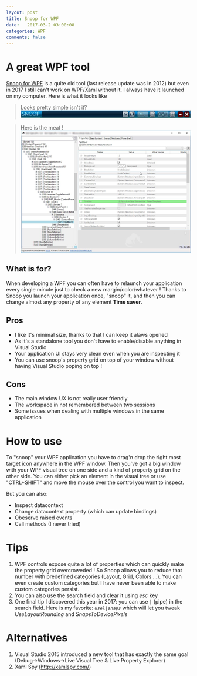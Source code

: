 ```yaml
---
layout: post
title: Snoop for WPF
date:   2017-03-2 03:00:08
categories: WPF
comments: false
---
```

# A great WPF tool
[Snoop for WPF](https://snoopwpf.codeplex.com/) is a quite old tool (last release update was in 2012) but even in 2017 I still can't work on WPF/Xaml without it. I always have it launched on my computer.
Here is what it looks like

> Looks pretty simple isn't it? 
![Snoop](/images/snoop.jpg)

> Here is the meat !
![Snoop2](/images/snoop2.jpg)

## What is for?
When developing a WPF you can often have to relaunch your application every single minute just to check a new margin/color/whatever !
Thanks to Snoop you launch your application once, "snoop" it, and then you can change almost any property of any element **Time saver**.

## Pros
- I like it's minimal size, thanks to that I can keep it alaws opened
- As it's a standalone tool you don't have to enable/disable anything in Visual Studio
- Your application UI stays very clean even when you are inspecting it
- You can use snoop's property grid on top of your window without having Visual Studio poping on top !

## Cons
- The main window UX is not really user friendly
- The workspace in not remembered between two sessions
- Some issues when dealing with multiple windows in the same application

# How to use
To "snoop" your WPF application you have to drag'n drop the right most target icon anywhere in the WPF window.
Then you've got a big window with your WPF visual tree on one side and a kind of property grid on the other side.
You can either pick an element in the visual tree or use "CTRL+SHIFT" and move the mouse over the control you want to inspect.

But you can also:
- Inspect datacontext
- Change datacontext property (which can update bindings)
- Obeserve raised events
- Call methods (I never tried)

# Tips
1. WPF controls expose quite a lot of properties which can quickly make the property grid overcroweded ! So Snoop allows you to reduce that number with predefined categories (Layout, Grid, Colors ...). You can even create custom categories but I have never been able to make custom categories persist.
2. You can also use the search field and clear it using *esc* key
3. One final tip I discovered this year in 2017: you can use <code>|</code> (pipe) in the search field. Here is my favorite: *<code>usel|snaps</code>* which will let you tweak *UseLayoutRounding* and *SnapsToDevicePixels*

# Alternatives
1. Visual Studio 2015 introduced a new tool that has exactly the same goal (Debug->Windows->Live Visual Tree & Live Property Explorer)
2. Xaml Spy (http://xamlspy.com/)


